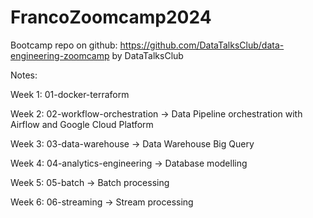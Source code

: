 # FrancoZoomcamp2024


Bootcamp repo on github: https://github.com/DataTalksClub/data-engineering-zoomcamp by DataTalksClub

Notes:

Week 1: 01-docker-terraform

Week 2: 02-workflow-orchestration -> Data Pipeline orchestration with Airflow and Google Cloud Platform

Week 3: 03-data-warehouse -> Data Warehouse Big Query

Week 4: 04-analytics-engineering -> Database modelling

Week 5: 05-batch -> Batch processing

Week 6: 06-streaming -> Stream processing
